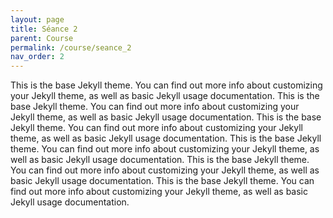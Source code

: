 ```yaml
---
layout: page
title: Séance 2
parent: Course
permalink: /course/seance_2
nav_order: 2
---
```


This is the base Jekyll theme. You can find out more info about customizing your Jekyll theme, as well as basic Jekyll usage documentation.
This is the base Jekyll theme. You can find out more info about customizing your Jekyll theme, as well as basic Jekyll usage documentation.
This is the base Jekyll theme. You can find out more info about customizing your Jekyll theme, as well as basic Jekyll usage documentation.
This is the base Jekyll theme. You can find out more info about customizing your Jekyll theme, as well as basic Jekyll usage documentation.
This is the base Jekyll theme. You can find out more info about customizing your Jekyll theme, as well as basic Jekyll usage documentation.
This is the base Jekyll theme. You can find out more info about customizing your Jekyll theme, as well as basic Jekyll usage documentation.
